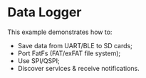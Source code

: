 # Data Logger

This example demonstrates how to:

* Save data from UART/BLE to SD cards;
* Port FatFs (FAT/exFAT file system);
* Use SPI/QSPI;
* Discover services & receive notifications.
